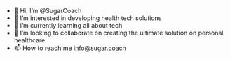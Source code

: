 - 👋 Hi, I’m @SugarCoach
- 👀 I’m interested in developing health tech solutions
- 🌱 I’m currently learning all about tech
- 💞️ I’m looking to collaborate on creating the ultimate solution on personal healthcare
- 📫 How to reach me info@sugar.coach

<!---
SugarCoach/SugarCoach is a ✨ special ✨ repository because its `README.md` (this file) appears on your GitHub profile.
You can click the Preview link to take a look at your changes.
--->
